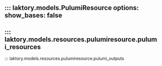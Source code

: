 ::: laktory.models.PulumiResource
    options:
        show_bases: false
---

::: laktory.models.resources.pulumiresource.pulumi_resources
---

::: laktory.models.resources.pulumiresource.pulumi_outputs

